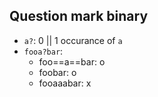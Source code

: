 ## Question mark binary
- `a?`: 0 || 1 occurance of `a`
- `fooa?bar`:
	- foo==a==bar: o
	- foobar: o
	- fooaaabar: x